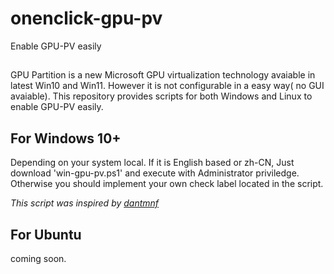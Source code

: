 # onenclick-gpu-pv
Enable GPU-PV easily

##
GPU Partition is a new Microsoft GPU virtualization technology avaiable in latest Win10 and Win11. However it is not configurable in a easy way( no GUI avaiable). This repository provides scripts for both Windows and Linux to enable GPU-PV easily.

## For Windows 10+
Depending on your system local. If it is English based or zh-CN, Just download 'win-gpu-pv.ps1' and execute with Administrator priviledge. Otherwise you should implement your own check label located in the script.

_This script was inspired by [dantmnf](https://gist.github.com/dantmnf/9bf9972c1ad49029cbdc2e40f1b7ac51)_

## For Ubuntu
coming soon.
